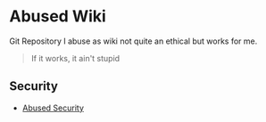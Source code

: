 # Abused Wiki

Git Repository I abuse as wiki not quite an ethical but works for me.

> If it works, it ain't stupid

## Security

- [Abused Security](./abused-security.md)
